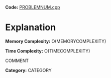 **Code:** [PROBLEMNUM.cpp](./PROBLEMNUM.cpp)

# Explanation

**Memory Complexity:** O(MEMORYCOMPLEXITY)

**Time Complexity:** O(TIMECOMPLEXITY)

COMMENT

**Category:** CATEGORY
